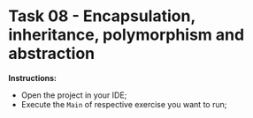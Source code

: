 # Task 08 - Encapsulation, inheritance, polymorphism and abstraction

**Instructions:**
- Open the project in your IDE;
- Execute the `Main` of respective exercise you want to run;
